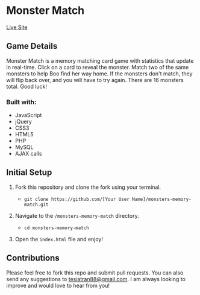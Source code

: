 # Monster Match

[Live Site](http://monsters.tesiatran.com/)

## Game Details

Monster Match is a memory matching card game with statistics that update in real-time. Click on a card to reveal the monster. Match two of the same monsters to help Boo find her way home. If the monsters don't match, they will flip back over, and you will have to try again. There are 16 monsters total. Good luck!

### Built with:

- JavaScript
- jQuery
- CSS3
- HTML5
- PHP
- MySQL
- AJAX calls

## Initial Setup

1. Fork this repository and clone the fork using your terminal.
    - `git clone https://github.com/[Your User Name]/monsters-memory-match.git`

2. Navigate to the `/monsters-memory-match` directory.
    - `cd monsters-memory-match`

3. Open the `index.html` file and enjoy!

## Contributions

Please feel free to fork this repo and submit pull requests. You can also send any suggestions to [tesiatran88@gmail.com](mailto:tesiatran88@gmail.com). I am always looking to improve and would love to hear from you!
